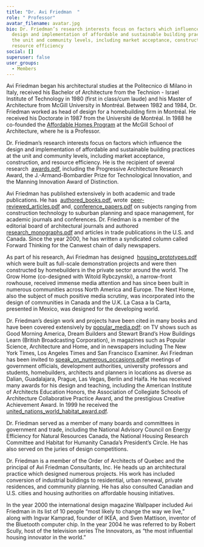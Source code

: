 ```yaml
---
title: "Dr. Avi Friedman  "
role: " Professor"
avatar_filename: avatar.jpg
bio: Dr. Friedman’s research interests focus on factors which influence the
  design and implementation of affordable and sustainable building practices at
  the unit and community levels, including market acceptance, construction, and
  resource efficiency
social: []
superuser: false
user_groups:
  - Members
---
```

<!--StartFragment-->

Avi Friedman began his architectural studies at the Politecnico di Milano in Italy, received his Bachelor of Architecture from the Technion - Israel Institute of Technology in 1980 (first in class/cum laude) and his Master of Architecture from McGill University in Montréal. Between 1982 and 1984, Dr. Friedman worked as head of design for a homebuilding firm in Montréal. He received his Doctorate in 1987 from the Université de Montréal. In 1988 he co-founded the [Affordable Homes Program](http://www.homes.mcgill.ca/) at the McGill School of Architecture, where he is a Professor. 

Dr. Friedman’s research interests focus on factors which influence the design and implementation of affordable and sustainable building practices at the unit and community levels, including market acceptance, construction, and resource efficiency. He is the recipient of several research  [awards.pdf](https://www.mcgill.ca/architecture/files/architecture/awards.pdf), including the Progressive Architecture Research Award, the J.-Armand-Bombardier Prize for Technological Innovation, and the Manning Innovation Award of Distinction. 

Avi Friedman has published extensively in both academic and trade publications. He has  [authored_books.pdf](https://www.mcgill.ca/architecture/files/architecture/authored_books.pdf), wrote  [peer-reviewed_articles.pdf](https://www.mcgill.ca/architecture/files/architecture/peer-reviewed_articles.pdf) and[ ](http://files/architecture/Friedman05conferences2011.pdf) [conference_papers.pdf](https://www.mcgill.ca/architecture/files/architecture/conference_papers.pdf) on subjects ranging from construction technology to suburban planning and space management, for academic journals and conferences. Dr. Friedman is a member of the editorial board of architectural journals and authored  [research_monographs.pdf](https://www.mcgill.ca/architecture/files/architecture/research_monographs.pdf) and articles in trade publications in the U.S. and Canada. Since the year 2000, he has written a syndicated column called Forward Thinking for the Canwest chain of daily newspapers. 

As part of his research, Avi Friedman has designed  [housing_prototypes.pdf](https://www.mcgill.ca/architecture/files/architecture/housing_prototypes.pdf) which were built as full-scale demonstration projects and were then constructed by homebuilders in the private sector around the world. The Grow Home (co-designed with Witold Rybczynski), a narrow-front rowhouse, received immense media attention and has since been built in numerous communities across North America and Europe. The Next Home, also the subject of much positive media scrutiny, was incorporated into the design of communities in Canada and the U.K. La Casa a la Carta, presented in Mexico, was designed for the developing world. 

Dr. Friedman’s design work and projects have been cited in many books and have been covered extensively by [popular_media.pdf](https://www.mcgill.ca/architecture/files/architecture/popular_media.pdf): on TV shows such as Good Morning America, Dream Builders and Stewart Brand’s How Buildings Learn (British Broadcasting Corporation), in magazines such as Popular Science, Architecture and Home, and in newspapers including The New York Times, Los Angeles Times and San Francisco Examiner. Avi Friedman has been invited to [speak_on_numerous_occasions.pdf](https://www.mcgill.ca/architecture/files/architecture/speak_on_numerous_occasions.pdf)at meetings of government officials, development authorities, university professors and students, homebuilders, architects and planners in locations as diverse as Dalian, Guadalajara, Prague, Las Vegas, Berlin and Haifa. He has received many awards for his design and teaching, including the American Institute of Architects Education Honors, the Association of Collegiate Schools of Architecture Collaborative Practice Award, and the prestigious Creative Achievement Award. In 1999 he received the  [united_nations_world_habitat_award.pdf](https://www.mcgill.ca/architecture/files/architecture/united_nations_world_habitat_award.pdf). 

Dr. Friedman served as a member of many boards and committees in government and trade, including the National Advisory Council on Energy Efficiency for Natural Resources Canada, the National Housing Research Committee and Habitat for Humanity Canada’s President’s Circle. He has also served on the juries of design competitions. 

Dr. Friedman is a member of the Order of Architects of Quebec and the principal of Avi Friedman Consultants, Inc. He heads up an architectural practice which designed numerous projects. His work has included conversion of industrial buildings to residential, urban renewal, private residences, and community planning. He has also consulted Canadian and U.S. cities and housing authorities on affordable housing initiatives. 

In the year 2000 the international design magazine Wallpaper included Avi Friedman in its list of 10 people “most likely to change the way we live,” along with Ingvar Kamprad, founder of IKEA, and Sven Mattison, inventor of the Bluetooth computer chip. In the year 2004 he was referred to by Robert Scully, host of the television series The Innovators, as “the most influential housing innovator in the world.” 

<!--EndFragment-->